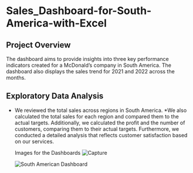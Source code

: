 # Sales_Dashboard-for-South-America-with-Excel

## Project Overview
The dashboard aims to provide insights into three key performance indicators created for a McDonald’s company in South America. The dashboard also displays the sales trend for 2021 and 2022 across the months.

## Exploratory Data Analysis 
* We reviewed the total sales across regions in South America. 
*We also calculated the total sales for each region and compared them to the actual targets. 
 Additionally, we calculated the profit and the number of customers, comparing them to their actual targets. Furthermore, we conducted a detailed analysis that reflects 
  customer satisfaction based on our services.

  Images for the Dashboards
  ![Capture](https://github.com/user-attachments/assets/535252b7-dad6-4179-9b2c-9ddcfeed0dca)
  
  ![South American Dashboard](https://github.com/user-attachments/assets/7e40714f-8076-4ae7-89d5-50787605309c)

